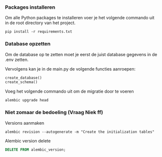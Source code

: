 ### Packages installeren
Om alle Python packages te installeren voer je het volgende commando uit in de root directory van het project.
```
pip install -r requirements.txt

```

### Database opzetten
Om de database op te zetten moet je eerst de juist database gegevens in de .env zetten.

Vervolgens kan je in de main.py de volgende functies aanroepen:

```python
create_database()
create_schema()
```

Voeg het volgende commando uit om de migratie door te voeren 
```
alembic upgrade head
```


### Niet zomaar de bedoeling (Vraag Niek ff)
Versions aanmaken
```
alembic revision --autogenerate -m "Create the initialization tables"
```

Alembic version delete
```sql
DELETE FROM alembic_version;
```

